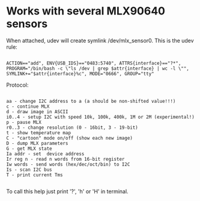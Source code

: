 Works with several MLX90640 sensors
=================================

When attached, udev will create symlink /dev/mlx_sensor0. This is the udev rule:

```

ACTION=="add", ENV{USB_IDS}=="0483:5740", ATTRS{interface}=="?*", PROGRAM="/bin/bash -c \"ls /dev | grep $attr{interface} | wc -l \"", SYMLINK+="$attr{interface}%c", MODE="0666", GROUP="tty"

```

Protocol:

```

aa - change I2C address to a (a should be non-shifted value!!!)
c - continue MLX
d - draw image in ASCII
i0..4 - setup I2C with speed 10k, 100k, 400k, 1M or 2M (experimental!)
p - pause MLX
r0..3 - change resolution (0 - 16bit, 3 - 19-bit)
t - show temperature map
C - "cartoon" mode on/off (show each new image)
D - dump MLX parameters
G - get MLX state
Ia addr - set  device address
Ir reg n - read n words from 16-bit register
Iw words - send words (hex/dec/oct/bin) to I2C
Is - scan I2C bus
T - print current Tms


```

To call this help just print '?', 'h' or 'H' in terminal.
